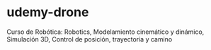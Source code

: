# udemy-drone
Curso de Robótica: Robotics, Modelamiento cinemático y dinámico, Simulación 3D, Control de posición, trayectoria y camino
